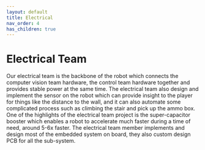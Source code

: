 ```yaml
---
layout: default
title: Electrical
nav_order: 4
has_children: true
---
```


# Electrical Team

Our electrical team is the backbone of the robot which connects the computer vision team hardware, the control team hardware together and provides stable power at the same time. The electrical team also design and implement the sensor on the robot which can provide insight to the player for things like the distance to the wall, and it can also automate some complicated process such as climbing the stair and pick up the ammo box. One of the highlights of the electrical team project is the super-capacitor booster which enables a robot to accelerate much faster during a time of need, around 5-6x faster. The electrical team member implements and design most of the embedded system on board, they also custom design PCB for all the sub-system.